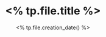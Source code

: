 ---
title: <% tp.file.title %>
categories:
  - JavaScript学习
  - <% tp.file.folder(1) %>
tags:
  - JavaScript笔记
description: 
cover: 
abbrlink: 
date: <% tp.file.creation_date() %>
---